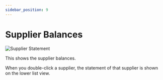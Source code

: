 ```yaml
---
sidebar_position: 9
---
```


# Supplier Balances

![Supplier Statement](/img/screenshots/supplier_balances.PNG) 

This shows the supplier balances.

When you double-click a supplier, the statement of that supplier is shown on the lower list view.